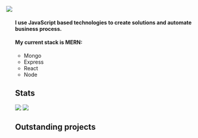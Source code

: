 <p>
  <img src="https://i.ibb.co/BBB9RbJ/Captura-de-Pantalla-2022-04-04-a-la-s-11-04-47.png">
</p>
<ul>
<h4>I use JavaScript based technologies to create solutions and automate business process.</h4>
<h4>My current stack is MERN:</h4>
<ul>
  <li>Mongo</li>
  <li>Express</li>
  <li>React</li>
  <li>Node</li>
</ul>
<h2>Stats</h2>
<img src="https://github-readme-stats.vercel.app/api/top-langs/?username=r4rmas&layout=compact&show_icons=true&theme=tokyonight" />
<img src="https://github-readme-stats.vercel.app/api?username=r4rmas&show_icons=true&theme=tokyonight" />
<h2>Outstanding projects</h2>

